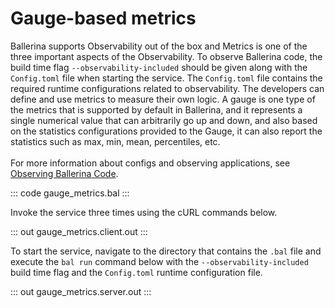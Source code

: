 # Gauge-based metrics

Ballerina supports Observability out of the box and Metrics is one of the three important aspects of the
Observability. To observe Ballerina code, the build time flag `--observability-included` should be given along with the
`Config.toml` file when starting the service. The `Config.toml` file contains the required runtime configurations related to observability.
The developers can define and use metrics to measure their own logic. A gauge is one type of the metrics that is
supported by default in Ballerina, and it represents a single numerical value that can arbitrarily go up and down,
and also based on the statistics configurations provided to the Gauge, it can also report the statistics such as max,
min, mean, percentiles, etc.<br/><br/>
For more information about configs and observing applications, see [Observing Ballerina Code](https://ballerina.io/learn/observing-ballerina-code/).

::: code gauge_metrics.bal :::

Invoke the service three times using the cURL commands below.

::: out gauge_metrics.client.out :::

To start the service, navigate to the directory that contains the
`.bal` file and execute the `bal run` command below with the `--observability-included` build time flag and the `Config.toml` runtime configuration file.

::: out gauge_metrics.server.out :::
